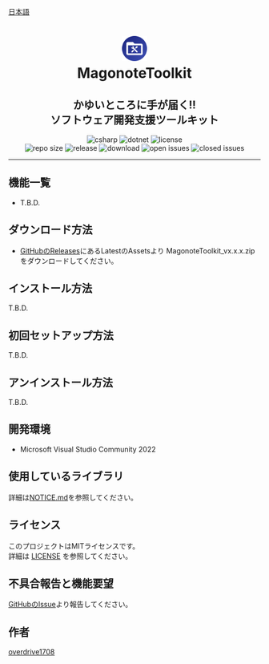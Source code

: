 [日本語](README.md)

<h1 align="center">
    <a href="https://github.com/overdrive1708/MagonoteToolkit">
        <img alt="MagonoteToolkit" src="asetts/ApplicationIcon.png" width="50" height="50">
    </a><br>
    MagonoteToolkit
</h1>

<h2 align="center">
    かゆいところに手が届く!!<br>
    ソフトウェア開発支援ツールキット
</h2>

<div align="center">
    <img alt="csharp" src="https://img.shields.io/badge/csharp-blue.svg?style=plastic&logo=csharp">
    <img alt="dotnet" src="https://img.shields.io/badge/.NET-blue.svg?style=plastic&logo=dotnet">
    <img alt="license" src="https://img.shields.io/github/license/overdrive1708/MagonoteToolkit?style=plastic">
    <br>
    <img alt="repo size" src="https://img.shields.io/github/repo-size/overdrive1708/MagonoteToolkit?style=plastic&logo=github">
    <img alt="release" src="https://img.shields.io/github/release/overdrive1708/MagonoteToolkit?style=plastic&logo=github">
    <img alt="download" src="https://img.shields.io/github/downloads/overdrive1708/MagonoteToolkit/total?style=plastic&logo=github&color=brightgreen">
    <img alt="open issues" src="https://img.shields.io/github/issues-raw/overdrive1708/MagonoteToolkit?style=plastic&logo=github&color=brightgreen">
    <img alt="closed issues" src="https://img.shields.io/github/issues-closed-raw/overdrive1708/MagonoteToolkit?style=plastic&logo=github&color=brightgreen">
</div>

---

## 機能一覧
- T.B.D.

## ダウンロード方法
- [GitHubのReleases](https://github.com/overdrive1708/MagonoteToolkit/releases)にあるLatestのAssetsより
MagonoteToolkit_vx.x.x.zipをダウンロードしてください｡

## インストール方法
T.B.D.

## 初回セットアップ方法
T.B.D.

## アンインストール方法
T.B.D.

## 開発環境
- Microsoft Visual Studio Community 2022

## 使用しているライブラリ
詳細は[NOTICE.md](NOTICE.md)を参照してください｡

## ライセンス
このプロジェクトはMITライセンスです。  
詳細は [LICENSE](LICENSE) を参照してください。

## 不具合報告と機能要望
[GitHubのIssue](https://github.com/overdrive1708/MagonoteToolkit/issues)より報告してください｡

## 作者
[overdrive1708](https://github.com/overdrive1708)
